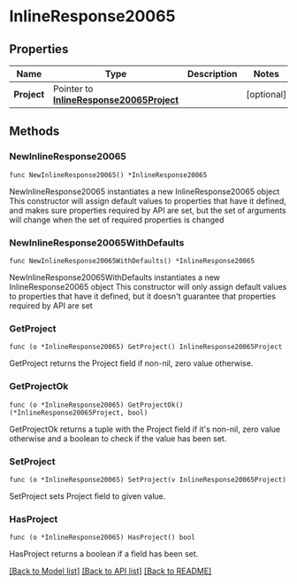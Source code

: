 # InlineResponse20065

## Properties

Name | Type | Description | Notes
------------ | ------------- | ------------- | -------------
**Project** | Pointer to [**InlineResponse20065Project**](InlineResponse20065Project.md) |  | [optional] 

## Methods

### NewInlineResponse20065

`func NewInlineResponse20065() *InlineResponse20065`

NewInlineResponse20065 instantiates a new InlineResponse20065 object
This constructor will assign default values to properties that have it defined,
and makes sure properties required by API are set, but the set of arguments
will change when the set of required properties is changed

### NewInlineResponse20065WithDefaults

`func NewInlineResponse20065WithDefaults() *InlineResponse20065`

NewInlineResponse20065WithDefaults instantiates a new InlineResponse20065 object
This constructor will only assign default values to properties that have it defined,
but it doesn't guarantee that properties required by API are set

### GetProject

`func (o *InlineResponse20065) GetProject() InlineResponse20065Project`

GetProject returns the Project field if non-nil, zero value otherwise.

### GetProjectOk

`func (o *InlineResponse20065) GetProjectOk() (*InlineResponse20065Project, bool)`

GetProjectOk returns a tuple with the Project field if it's non-nil, zero value otherwise
and a boolean to check if the value has been set.

### SetProject

`func (o *InlineResponse20065) SetProject(v InlineResponse20065Project)`

SetProject sets Project field to given value.

### HasProject

`func (o *InlineResponse20065) HasProject() bool`

HasProject returns a boolean if a field has been set.


[[Back to Model list]](../README.md#documentation-for-models) [[Back to API list]](../README.md#documentation-for-api-endpoints) [[Back to README]](../README.md)


